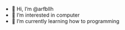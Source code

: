 - 👋 Hi, I’m @arfbllh
- 👀 I’m interested in computer
- 🌱 I’m currently learning how to programming

<!---
arfbllh/arfbllh is a ✨ special ✨ repository because its `README.md` (this file) appears on your GitHub profile.
You can click the Preview link to take a look at your changes.
--->
